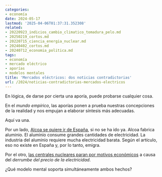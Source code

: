 ```yaml
---
categories:
- economía
date: 2024-05-17
lastmod: '2025-04-06T01:37:31.352308'
related:
- 20220923_indicios_cambio_climatico_tomadura_pelo.md
- 20250219_cortos.md
- 20220715_ciencia_energia_nuclear.md
- 20240402_cortos.md
- 20240712_economia_politica.md
tags:
- economía
- mercado eléctrico
- aporías
- modelos mentales
title: 'Mercados eléctricos: dos noticias contradictorias'
url: /2024/noticias-contradictorias-mercados-electricos
---
```


En lógica, de darse por cierta una aporía, puede probarse cualquier cosa.

En el _mundo empírico_, las aporías ponen a prueba nuestras concepciones de la realidad y nos empujan a elaborar síntesis más adecuadas.

Aquí va una.

Por un lado,
[Alcoa se quiere ir de España](https://www.galiciapress.es/articulo/economia/2024-02-09/4714101-alcoa-amplia-eeuu-brasil-pero-insiste-muy-dificil-no-cerrar-lugo),
si no se ha ido ya. Alcoa fabrica aluminio. El aluminio consume grandes cantidades de electricidad. La industria del aluminio requiere mucha electricidad barata. Según el artículo, eso no existe en España y, por lo tanto, emigra.

Por el otro,
[las centrales nucleares paran por motivos económicos](https://www.elmundo.es/economia/empresas/2024/05/10/663ce0c2e4d4d864038b458c.html)
a causa del _derrumbe del precio de la electricidad_.

¿Qué modelo mental soporta simultáneamente ambos hechos?